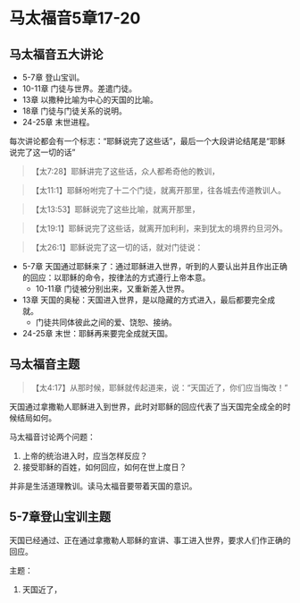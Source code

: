 # 马太福音5章17-20

## 马太福音五大讲论

- 5-7章 登山宝训。
- 10-11章 门徒与世界。差遣门徒。
- 13章 以撒种比喻为中心的天国的比喻。
- 18章 门徒与门徒关系的说明。
- 24-25章 末世进程。

每次讲论都会有一个标志：“耶稣说完了这些话”，最后一个大段讲论结尾是“耶稣说完了这一切的话”

> 【太7:28】耶稣讲完了这些话，众人都希奇他的教训，

> 【太11:1】耶稣吩咐完了十二个门徒，就离开那里，往各城去传道教训人。

> 【太13:53】耶稣说完了这些比喻，就离开那里，

> 【太19:1】耶稣说完了这些话，就离开加利利，来到犹太的境界约旦河外。

> 【太26:1】耶稣说完了这一切的话，就对门徒说：

- 5-7章 天国通过耶稣来了：通过耶稣进入世界，听到的人要认出并且作出正确的回应：以耶稣的命令，按律法的方式遵行上帝本意。
  - 10-11章 门徒被分别出来，又重新差入世界。
- 13章 天国的奥秘：天国进入世界，是以隐藏的方式进入，最后都要完全成就。
  - 门徒共同体彼此之间的爱、饶恕、接纳。
- 24-25章 末世：耶稣再来要完全成就天国。

## 马太福音主题

> 【太4:17】从那时候，耶稣就传起道来，说：“天国近了，你们应当悔改！”

天国通过拿撒勒人耶稣进入到世界，此时对耶稣的回应代表了当天国完全成全的时候结局如何。

马太福音讨论两个问题：

1. 上帝的统治进入时，应当怎样反应？
2. 接受耶稣的百姓，如何回应，如何在世上度日？

并非是生活道理教训。读马太福音要带着天国的意识。

## 5-7章登山宝训主题

天国已经通过、正在通过拿撒勒人耶稣的宣讲、事工进入世界，要求人们作正确的回应。

主题：

1. 天国近了，

